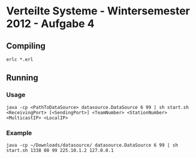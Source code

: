 # Verteilte Systeme - Wintersemester 2012 - Aufgabe 4

## Compiling
    erlc *.erl

## Running

### Usage
    java -cp <PathToDataSource> datasource.DataSource 6 99 | sh start.sh <ReceivingPort> [<SendingPort>] <TeamNumber> <StationNumber> <MulticastIP> <LocalIP>

### Example
    java -cp ~/Downloads/datasource/ datasource.DataSource 6 99 | sh start.sh 1338 08 99 225.10.1.2 127.0.0.1


